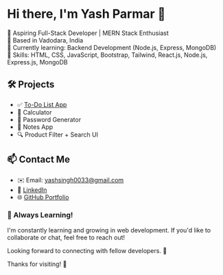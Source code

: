 # Hi there, I'm Yash Parmar 👋

🎯 Aspiring Full-Stack Developer | MERN Stack Enthusiast  
📍 Based in Vadodara, India  
🔭 Currently learning: Backend Development (Node.js, Express, MongoDB)  
🌱 Skills: HTML, CSS, JavaScript, Bootstrap, Tailwind, React.js, Node.js, Express.js, MongoDB  

## 🛠 Projects
- ✅ [To-Do List App](https://github.com/YashParmar00/Todo-app)
- 🧮 Calculator
- 🔐 Password Generator
- 📝 Notes App
- 🔍 Product Filter + Search UI

## 📫 Contact Me
- ✉️ Email: yashsingh0033@gmail.com
- 🔗 [LinkedIn](https://www.linkedin.com/in/yash-parmar-b4658a259/)
- 🌐 [GitHub Portfolio](https://github.com/YashParmar00)

### 🌱 Always Learning!

I'm constantly learning and growing in web development. If you'd like to collaborate or chat, feel free to reach out!

Looking forward to connecting with fellow developers. 🤝

Thanks for visiting! 🚀
